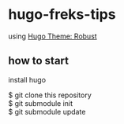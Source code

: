 # hugo-freks-tips

using [Hugo Theme: Robust](http://themes.gohugo.io/robust/)

## how to start

install hugo  

$ git clone this repository  
$ git submodule init  
$ git submodule update  
